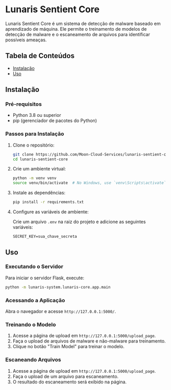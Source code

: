 # Lunaris Sentient Core

Lunaris Sentient Core é um sistema de detecção de malware baseado em aprendizado de máquina. Ele permite o treinamento de modelos de detecção de malware e o escaneamento de arquivos para identificar possíveis ameaças.

## Tabela de Conteúdos

- [Instalação](#instalação)
- [Uso](#uso)

## Instalação

### Pré-requisitos

- Python 3.8 ou superior
- pip (gerenciador de pacotes do Python)

### Passos para Instalação

1. Clone o repositório:

    ```sh
    git clone https://github.com/Moon-Cloud-Services/lunaris-sentient-core.git
    cd lunaris-sentient-core
    ```

2. Crie um ambiente virtual:

    ```sh
    python -m venv venv
    source venv/bin/activate  # No Windows, use `venv\Scripts\activate`
    ```

3. Instale as dependências:

    ```sh
    pip install -r requirements.txt
    ```

4. Configure as variáveis de ambiente:

    Crie um arquivo `.env` na raiz do projeto e adicione as seguintes variáveis:

    ```env
    SECRET_KEY=sua_chave_secreta
    ```

## Uso

### Executando o Servidor

Para iniciar o servidor Flask, execute:

```sh
python -m lunaris-system.lunaris-core.app.main
```

### Acessando a Aplicação

Abra o navegador e acesse `http://127.0.0.1:5000/`.

### Treinando o Modelo

1. Acesse a página de upload em `http://127.0.0.1:5000/upload_page`.
2. Faça o upload de arquivos de malware e não-malware para treinamento.
3. Clique no botão "Train Model" para treinar o modelo.

### Escaneando Arquivos

1. Acesse a página de upload em `http://127.0.0.1:5000/upload_page`.
2. Faça o upload de um arquivo para escaneamento.
3. O resultado do escaneamento será exibido na página.
